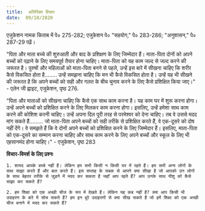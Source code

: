 ```yaml
---
title:  अतिरिक्त विचार
date:  09/10/2020
---
```


एजुकेशन नामक किताब में पे० 275-282; एजुकेशन पे० "सहयोग," पे० 283-286; "अनुशासन," पे० 287-29 पढ़ें।

"पिता और माता बच्चे की शुरुआती और बाद के प्रशिक्षण के लिए जिम्मेदार हैं। माता-पिता दोनों को अपने बच्चों को पढ़ाने के लिए समयपूर्व तैयार होना चाहिए। माता-पिता को यह काम जल्द से जल्द करने की जरूरत है। पुरुषों और महिलाओं को माता-पिता बनने से पहले, उन्हें इस बारे में सीखना चाहिए कि शरीर कैसे विकसित होता है........ उन्हें समझना चाहिए कि मन भी कैसे विकसित होता है। उन्हें यह भी सीखने की जरूरत है कि अपने बच्चों को सही और गलत के बीच चुनाव करने के लिए कैसे प्रशिक्षित किया जाए।" - एलेन जी ह्वाइट, एजुकेशन, पृष्ठ 276.

"पिता और माताओं को सीखना चाहिए कि कैसे एक साथ काम करना है। यह काम घर में शुरू करना होगा। उन्हें अपने बच्चों को प्रशिक्षित करने के लिए मिलकर काम करना होगा। इसलिए, उन्हें हमेशा साथ काम करने की
कोशिश करनी चाहिए। उन्हें अपना दिल पूरी तरह से परमेश्वर को देना चाहिए। तब वे उससे मदद मांग सकते हैं......... जो माता-पिता अपने बच्चों को सही तरीके से प्रशिक्षित करते हैं, वे एक-दूसरे को दोष नहीं देंगे। वे
समझते हैं कि वे दोनों अपने बच्चों को प्रशिक्षित करने के लिए जिम्मेदार हैं। इसलिए, माता-पिता को एक-दूसरे का सम्मान करना चाहिए और साथ काम करने के लिए अपने बच्चों और स्कूल के लिए भी एहसानमंद होना चाहिए।" - एजुकेशन, पृष्ठ 283

**विचार-विमर्श के लिए प्रश्नः**

`1. शायद आपके बच्चे नहीं हैं। लेकिन हम सभी किसी न किसी घर में रहते हैं। हम सभी अन्य लोगों के साथ साझा करते हैं और बात करते हैं। इस सप्ताह के सबक से आपने क्या सीखा है जो आपको उन लोगों के साथ बेहतर तरीके से जुड़ने में मदद कर सकता है जहाँ आप रहते हैं? आप उनके साथ यीशु को कैसे साझा कर सकते हैं?`

`2. हम शिक्षा को एक अच्छी चीज के रूप में देखते हैं। लेकिन यह कब नहीं है? क्या आप किसी भी उदाहरण के बारे में सोच सकते हैं? हम इन बुरे उदाहरणों से क्या सीख सकते हैं जो हमें शिक्षा को एक अच्छी चीज बनाने में मदद कर सकते हैं?`